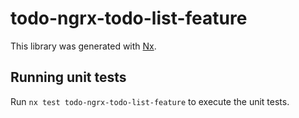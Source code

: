 # todo-ngrx-todo-list-feature

This library was generated with [Nx](https://nx.dev).

## Running unit tests

Run `nx test todo-ngrx-todo-list-feature` to execute the unit tests.
